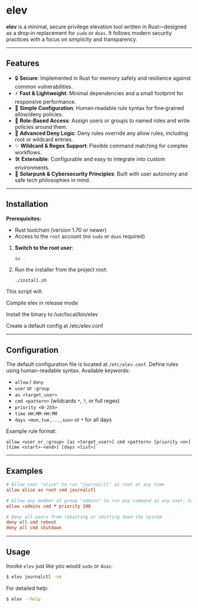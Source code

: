 # elev

**elev** is a minimal, secure privilege elevation tool written in Rust—designed as a drop‑in replacement for `sudo` or `doas`. It follows modern security practices with a focus on simplicity and transparency.

---

## Features

* 🔒 **Secure**: Implemented in Rust for memory safety and resilience against common vulnerabilities.
* ⚡ **Fast & Lightweight**: Minimal dependencies and a small footprint for responsive performance.
* 📝 **Simple Configuration**: Human‑readable rule syntax for fine‑grained allow/deny policies.
* 🧩 **Role-Based Access**: Assign users or groups to named roles and write policies around them.
* 🚫 **Advanced Deny Logic**: Deny rules override any allow rules, including root or wildcard entries.
* ✨ **Wildcard & Regex Support**: Flexible command matching for complex workflows.
* 🛠️ **Extensible**: Configurable and easy to integrate into custom environments.
* 🌱 **Solarpunk & Cybersecurity Principles**: Built with user autonomy and safe tech philosophies in mind.

---

## Installation

**Prerequisites:**

* Rust toolchain (version 1.70 or newer)
* Access to the `root` account (no `sudo` or `doas` required)

1. **Switch to the root user**:

   ```bash
   su -
   ```

2. Run the installer from the project root:
   ```
   ./install.sh
   ```


This script will:

Compile elev in release mode

Install the binary to /usr/local/bin/elev

Create a default config at /etc/elev.conf



---

## Configuration

The default configuration file is located at `/etc/elev.conf`. Define rules using human-readable syntax. Available keywords:

* `allow` / `deny`
* `user` or `:group`
* `as <target_user>`
* `cmd <pattern>` (wildcards `*`, `?`, or full regex)
* `priority <0-255>`
* `time HH:MM-HH:MM`
* `days <mon,tue,...,sun>` or `*` for all days

Example rule format:

```text
allow <user_or_:group> [as <target_user>] cmd <pattern> [priority <n>] [time <start>-<end>] [days <list>]
```

---

## Examples

```conf
# Allow user "alice" to run "journalctl" as root at any time
allow alice as root cmd journalctl

# Allow any member of group "admins" to run any command as any user, high priority
allow :admins cmd * priority 100

# Deny all users from rebooting or shutting down the system
deny all cmd reboot
deny all cmd shutdown
```

---

## Usage

Invoke `elev` just like you would `sudo` or `doas`:

```bash
$ elev journalctl -xe
```

For detailed help:

```bash
$ elev --help
```
